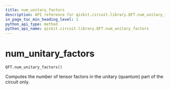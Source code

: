 ```yaml
---
title: num_unitary_factors
description: API reference for qiskit.circuit.library.QFT.num_unitary_factors
in_page_toc_min_heading_level: 1
python_api_type: method
python_api_name: qiskit.circuit.library.QFT.num_unitary_factors
---
```


# num\_unitary\_factors

<span id="qiskit.circuit.library.QFT.num_unitary_factors" />

`QFT.num_unitary_factors()`

Computes the number of tensor factors in the unitary (quantum) part of the circuit only.

